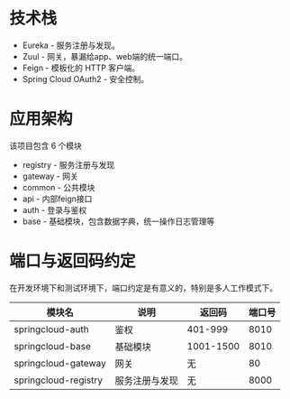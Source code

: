 # 技术栈
* Eureka - 服务注册与发现。
* Zuul - 网关，暴漏给app、web端的统一端口。
* Feign - 模板化的 HTTP 客户端。
* Spring Cloud OAuth2 - 安全控制。

# 应用架构
该项目包含 6 个模块
* registry - 服务注册与发现
* gateway - 网关
* common - 公共模块
* api - 内部feign接口
* auth - 登录与鉴权
* base - 基础模块，包含数据字典，统一操作日志管理等

# 端口与返回码约定
在开发环境下和测试环境下，端口约定是有意义的，特别是多人工作模式下。

| 模块名                  | 说明           | 返回码    | 端口号|  
| - | - | - | - |
| springcloud-auth        | 鉴权           | 401-999   | 8010  |
| springcloud-base        | 基础模块       | 1001-1500 | 8010  |
| springcloud-gateway     | 网关           | 无        | 80    |
| springcloud-registry      | 服务注册与发现 | 无        | 8000  |